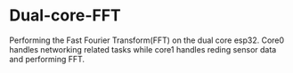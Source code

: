 # Dual-core-FFT
Performing the Fast Fourier Transform(FFT) on the dual core esp32.
Core0 handles networking related tasks while core1 handles reding sensor data and performing FFT.

